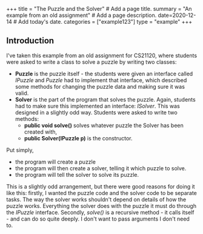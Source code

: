 +++
title = "The Puzzle and the Solver"  # Add a page title.
summary = "An example from an old assignment"  # Add a page description.
date=2020-12-14  # Add today's date.
categories = ["example123"]
type = "example"
+++

## Introduction
I've taken this example from an old assignment for CS21120, where
students were asked to write a class to solve a puzzle by writing two
classes:
* **Puzzle** is the puzzle itself - the students were given an interface
called *IPuzzle*
and *Puzzle* had to implement that interface, which described some methods
for changing the puzzle data and making sure it was valid. 
* **Solver** is the part of the program that solves the puzzle. Again,
students had to make sure this implemented an interface: *ISolver*. This
was designed in a slightly odd way. Students were asked to write two
methods:
    * **public void solve()** solves whatever puzzle the Solver has been
    created with,
    * **public Solver(IPuzzle p)** is the constructor.

Put simply,
* the program will create a puzzle
* the program will then create a solver, telling it which puzzle to solve.
* the program will tell the solver to solve its puzzle.
    
This is a slightly odd arrangement, but there were good reasons for doing
it like this: firstly, I wanted the puzzle code and the solver code to
be separate tasks. The way the solver works shouldn't depend on details of
how the puzzle works. Everything the solver does with the puzzle it must
do through the *IPuzzle* interface. Secondly, *solve()* is a recursive
method - it calls itself - and can do so quite deeply. I don't want
to pass arguments I don't need to.

